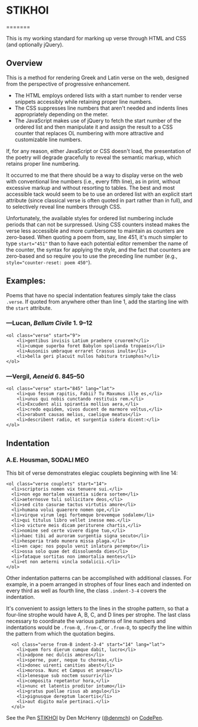 # STIKHOI
=======

This is my working standard for marking up verse through HTML and CSS (and optionally jQuery).

## Overview

This is a method for rendering Greek and Latin verse on the web, designed from the perspective of progressive enhancement.

 - The HTML employs ordered lists with a start number to render verse snippets accessibly while retaining proper line numbers.
 - The CSS suppresses line numbers that aren't needed and indents lines appropriately depending on the meter.
 - The JavaScript makes use of jQuery to fetch the start number of the ordered list and then manipulate it and assign the result to a CSS counter that replaces OL numbering with more attractive and customizable line numbers.

If, for any reason, either JavaScript or CSS doesn't load, the presentation of the poetry will degrade gracefully to reveal the semantic markup, which retains proper line numbering.

It occurred to me that there should be a way to display verse on the web with conventional line numbers (i.e., every fifth line), as in print, without excessive markup and without resorting to tables. The best and most accessible tack would seem to be to use an ordered list with an explicit start attribute (since classical verse is often quoted in part rather than in full), and to selectively reveal line numbers through CSS.

Unfortunately, the available styles for ordered list numbering include periods that can not be surpressed. Using CSS counters instead makes the verse less accessible and more cumbersome to maintain as counters are zero-based. When quoting a poem from, say, line 451, it's much simpler to type `start="451"` than to have each potential editor remember the name of the counter, the syntax for applying the style, and the fact that counters are zero-based and so require you to use the preceding line number (e.g., `style="counter-reset: poem 450"`).

## Examples:

Poems that have no special indentation features simply take the class `.verse`. If quoted from anywhere other than line 1, add the starting line with the `start` attribute.

### &#8212;Lucan, <cite>Bellum Civile</cite> 1. 9&#8211;12

    <ol class="verse" start="9">
        <li>gentibus invisis Latium praebere cruorem?</li>
        <li>cumque superba foret Babylon spolianda tropaeis</li>
        <li>Ausoniis umbraque erraret Crassus inulta</li>
        <li>bella geri placuit nullos habitura triumphos?</li>
    </ol>

### &#8212;Vergil, <cite>Aeneid</cite> 6. 845&#8211;50

    <ol class="verse" start="845" lang="lat">
        <li>quo fessum rapitis, Fabii? Tu Maxumus ille es,</li>
        <li>unus qui nobis cunctando restituis rem.</li>
        <li>Excudent alii spirantia mollius aera,</li>
        <li>credo equidem, vivos ducent de marmore voltus,</li>
        <li>orabunt causas melius, caelique meatus</li>
        <li>describent radio, et surgentia sidera dicent:</li>
    </ol>

## Indentation

### A.E. Housman, SODALI MEO

This bit of verse demonstrates elegiac couplets beginning with line 14:

    <ol class="verse couplets" start="14">
      <li>scriptoris nomen vix tenuere sui.</li>
      <li>non ego mortalem vexantia sidera sortem</li>
      <li>aeternosve tuli sollicitare deos,</li>
      <li>sed cito casurae tactus virtutis amore</li>
      <li>humana volui quaerere nomen ope,</li>
      <li>virque virum legi fortemque brevemque sodalem</li>
      <li>qui titulus libro vellet inesse meo.</li>
      <li>o victure meis dicam periturene chartis,</li>
      <li>nomine sed certe vivere digne tuo,</li>
      <li>haec tibi ad auroram surgentia signa secuto</li>
      <li>hesperia trado munera missa plaga.</li>
      <li>en cape: nos populo venit inlatura perempto</li>
      <li>ossa solo quae det dissoluenda dies</li>
      <li>fataque sortitas non immortalia mentes</li>
      <li>et non aeterni vincla sodalicii.</li>
    </ol>

Other indentation patterns can be accomplished with additional classes. For example, in a poem arranged in strophes of four lines each and indented on every third as well as fourth line, the class `.indent-3-4` covers the indentation.

It's convenient to assign letters to the lines in the strophe pattern, so that a four-line strophe would have A, B, C, and D lines per strophe. The last class necessary to coordinate the various patterns of line numbers and indentations would be `.from-B`, `.from-C`, or `.from-D`, to specify the line within the pattern from which the quotation begins.

      <ol class="verse from-B indent-3-4" start="14" lang="lat">
        <li>quem fors dierum cumque dabit, lucro</li>
        <li>adpone nec dulcis amores</li>
        <li>sperne, puer, neque tu choreas,</li>
        <li>donec uirenti canities abest</li>
        <li>morosa. Nunc et Campus et areae</li>
        <li>lenesque sub noctem susurri</li>
        <li>composita repetantur hora,</li>
        <li>nunc et latentis proditor intumo</li>
        <li>gratus puellae risus ab angulo</li>
        <li>pignusque dereptum lacertis</li>
        <li>aut digito male pertinaci.</li>
      </ol>

<p data-height="268" data-theme-id="0" data-slug-hash="acEIA" data-default-tab="result" class='codepen'>See the Pen <a href='http://codepen.io/denmch/pen/acEIA/'>STIKHOI</a> by Den McHenry (<a href='http://codepen.io/denmch'>@denmch</a>) on <a href='http://codepen.io'>CodePen</a>.</p>
<script async src="//codepen.io/assets/embed/ei.js"></script>
